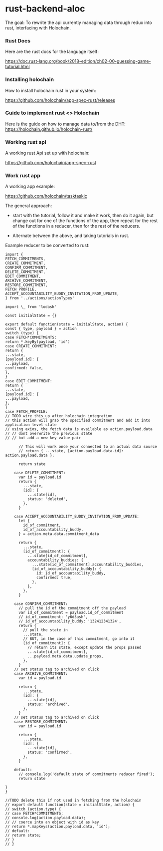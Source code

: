 # rust-backend-aloc

The goal: To rewrite the api currently managing data through redux into rust, interfacing with Holochain.

### Rust Docs

Here are the rust docs for the language itself:

https://doc.rust-lang.org/book/2018-edition/ch02-00-guessing-game-tutorial.html

### Installing holochain

How to install holochain rust in your system:

https://github.com/holochain/app-spec-rust/releases

### Guide to implement rust <> Holochain

Here is the guide on how to manage data to/from the DHT:
https://holochain.github.io/holochain-rust/

### Working rust api

A working rust Api set up with holochain:

https://github.com/holochain/app-spec-rust

### Work rust app

A working app example:

https://github.com/holochain/tasktaskic

The general approach:

- start with the tutorial, follow it and make it work, then do it again, but change out for one of the functions of the app, then repeat for the rest of the functions in a reducer, then for the rest of the reducers.

- Alternate between the above, and taking tutorials in rust.

Example reducer to be converted to rust:

```
import {
FETCH_COMMITMENTS,
CREATE_COMMITMENT,
CONFIRM_COMMITMENT,
DELETE_COMMITMENT,
EDIT_COMMITMENT,
ARCHIVE_COMMITMENT,
RESTORE_COMMITMENT,
FETCH_PROFILE,
ACCEPT_ACCOUNTABILITY_BUDDY_INVITATION_FROM_UPDATE,
} from '../actions/actionTypes'

import \_ from 'lodash'

const initialState = {}

export default function(state = initialState, action) {
const { type, payload } = action
switch (type) {
case FETCH*COMMITMENTS:
return *.keyBy(payload, 'id')
case CREATE_COMMITMENT:
return {
...state,
[payload.id]: {
...payload,
confirmed: false,
},
}
case EDIT_COMMITMENT:
return {
...state,
[payload.id]: {
...payload,
},
}
case FETCH_PROFILE:
// TODO wire this up after holochain integration
// this action will grab the specified commitment and add it into application level state
// using axios, the fetch data is available as action.payload.data
// // dont overwrite the previous state
// // but add a new key value pair

      // This will work once your connected to an actual data source
      // return { ...state, [action.payload.data.id]: action.payload.data };

      return state

    case DELETE_COMMITMENT:
      var id = payload.id
      return {
        ...state,
        [id]: {
          ...state[id],
          status: 'deleted',
        },
      }

    case ACCEPT_ACCOUNTABILITY_BUDDY_INVITATION_FROM_UPDATE:
      let {
        id_of_commitment,
        id_of_accountability_buddy,
      } = action.meta.data.commitment_data

      return {
        ...state,
        [id_of_commitment]: {
          ...state[id_of_commitment],
          accountability_buddies: {
            ...state[id_of_commitment].accountability_buddies,
            [id_of_accountability_buddy]: {
              id: id_of_accountability_buddy,
              confirmed: true,
            },
          },
        },
      }

    case CONFIRM_COMMITMENT:
      // pull the id of the commitment off the payload
      var id_of_commitment = payload.id_of_commitment
      // id_of_commitment: 'y6d3ash',
      // id_of_accountability_buddy: '132412341324',
      return {
        // pull the state in
        ...state,
        // BUT, in the case of this commitment, go into it
        [id_of_commitment]: {
          // return its state, except update the props passed
          ...state[id_of_commitment],
          ...payload.meta.data.update_props,
        },
      }
    // set status tag to archived on click
    case ARCHIVE_COMMITMENT:
      var id = payload.id

      return {
        ...state,
        [id]: {
          ...state[id],
          status: 'archived',
        },
      }
    // set status tag to archived on click
    case RESTORE_COMMITMENT:
      var id = payload.id

      return {
        ...state,
        [id]: {
          ...state[id],
          status: 'confirmed',
        },
      }

    default:
      // console.log('default state of commitments reducer fired');
      return state

}
}

//TODO delete this if not used in fetching from the holochain
// export default function(state = initialState, action) {
// switch (action.type) {
// case FETCH*COMMITMENTS:
// console.log(action.payload.data);
// // coerce into an object with id as key
// return *.mapKeys(action.payload.data, 'id');
// default:
// return state;
// }
// }
```
